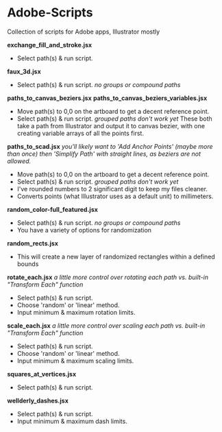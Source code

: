 Adobe-Scripts
=============

Collection of scripts for Adobe apps, Illustrator mostly

**exchange_fill_and_stroke.jsx**
- Select path(s) & run script.

**faux_3d.jsx**
- Select path(s) & run script. *no groups or compound paths*

**paths_to_canvas_beziers.jsx**
**paths_to_canvas_beziers_variables.jsx**
- Move path(s) to 0,0 on the artboard to get a decent reference point.
- Select path(s) & run script. *grouped paths don't work yet*
These both take a path from Illustrator and output it to canvas bezier, with one creating variable arrays of all the points first.

**paths_to_scad.jsx**
*you'll likely want to 'Add Anchor Points' (maybe more than once) then 'Simplify Path' with straight lines, as beziers are not allowed.*
- Move path(s) to 0,0 on the artboard to get a decent reference point.
- Select path(s) & run script. *grouped paths don't work yet*
- I've rounded numbers to 2 significant digit to keep my files cleaner.
- Converts points (what Illustrator uses as a default unit) to millimeters.

**random_color-full_featured.jsx**
- Select path(s) & run script. *no groups or compound paths*
- You have a variety of options for randomization

**random_rects.jsx**
- This will create a new layer of randomized rectangles within a defined bounds

**rotate_each.jsx**
*a little more control over rotating each path vs. built-in "Transform Each" function*
- Select path(s) & run script.
- Choose 'random' or 'linear' method.
- Input minimum & maximum rotation limits.

**scale_each.jsx**
*a little more control over scaling each path vs. built-in "Transform Each" function*
- Select path(s) & run script.
- Choose 'random' or 'linear' method.
- Input minimum & maximum scaling limits.

**squares_at_vertices.jsx**
- Select path(s) & run script.

**wellderly_dashes.jsx**
- Select path(s) & run script.
- Input minimum & maximum dash limits.
